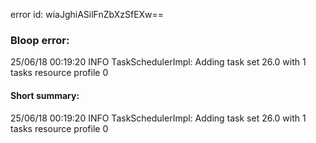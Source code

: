 error id: wiaJghiASilFnZbXzSfEXw==
### Bloop error:

25/06/18 00:19:20 INFO TaskSchedulerImpl: Adding task set 26.0 with 1 tasks resource profile 0
#### Short summary: 

25/06/18 00:19:20 INFO TaskSchedulerImpl: Adding task set 26.0 with 1 tasks resource profile 0